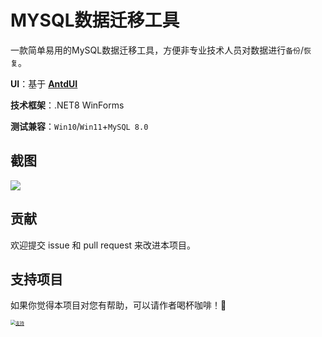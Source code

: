 # MYSQL数据迁移工具

一款简单易用的MySQL数据迁移工具，方便非专业技术人员对数据进行`备份`/`恢复`。

**UI**：基于 **[AntdUI](https://gitee.com/antdui/AntdUI)**

**技术框架**：.NET8 WinForms

**测试兼容**：`Win10`/`Win11`+`MySQL 8.0`



## 截图

![](http://img.qiniu.zerodeng.com/img/202406171543455.png)

## 贡献

欢迎提交 issue 和 pull request 来改进本项目。



## 支持项目

如果你觉得本项目对您有帮助，可以请作者喝杯咖啡！🎉

 [<img src="https://camo.githubusercontent.com/6cd48c097d2b246528c73120fe878fd2fc6610dc7e288b052f7d5b581a7544c2/687474703a2f2f696d672e71696e69752e7a65726f64656e672e636f6d2f696d672f3230323430363131323033383432342e6a7067" alt="支持" style="zoom:50%;" />](https://camo.githubusercontent.com/6cd48c097d2b246528c73120fe878fd2fc6610dc7e288b052f7d5b581a7544c2/687474703a2f2f696d672e71696e69752e7a65726f64656e672e636f6d2f696d672f3230323430363131323033383432342e6a7067)

